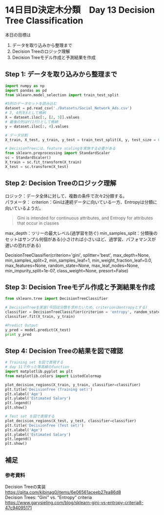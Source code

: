 # 14日目D決定木分類　Day 13 Decision Tree Classification

本日の目標は
1. データを取り込みから整理まで
2. Decision Treeのロジック理解
3. Decision Treeモデル作成と予測結果を作成

## Step 1: データを取り込みから整理まで
```python
import numpy as np
import pandas as pd
from sklearn.model_selection import train_test_split

#5列のデータセットを読み込む
dataset = pd.read_csv('./Datasets/Social_Network_Ads.csv')
# 3, 4列をXとして格納
X = dataset.iloc[:, [2, 3]].values
# 最後の列はY(1行)として格納
y = dataset.iloc[:, 4].values

# データ分割
X_train, X_test, y_train, y_test = train_test_split(X, y, test_size = 0.25, random_state = 0)

# DecisionTreeには、feature scalingを実施する必要がある
from sklearn.preprocessing import StandardScaler
sc = StandardScaler()
X_train = sc.fit_transform(X_train)
X_test = sc.transform(X_test)

```
## Step 2: Decision Treeのロジック理解
ロジック：データ全体に対して、複数の条件で次々2分類する。  
パラメータ：
criterion：Giniは連続データに向いている一方、Entropyは分類に向いているようだ。
> Gini is intended for continuous attributes, and Entropy for attributes that occur in classes

max_depth：ツリーの最大レベル(過学習を防ぐ)
min_samples_split：分類後のセットはサンプル何個がある(小さければ小さいほど、過学習、パフォマンスが遅いの恐れがある)

DecisionTreeClassifier(criterion='gini', splitter='best', max_depth=None,
min_samples_split=2, min_samples_leaf=1, min_weight_fraction_leaf=0.0,
max_features=None, random_state=None, max_leaf_nodes=None,
min_impurity_split=1e-07, class_weight=None, presort=False)

## Step 3: Decision Treeモデル作成と予測結果を作成
```python
from sklearn.tree import DecisionTreeClassifier

# DecisionTreeを実装(今回は分類を求めたいため、criterionはentropyとする)
classifier = DecisionTreeClassifier(criterion = 'entropy', random_state = 0)
classifier.fit(X_train, y_train)

#Predict Output
y_pred = model.predict(X_test)
print y_pred
```

## Step 4: Decision Treeの結果を図で確認

```python
# Training set を図で表現する
# day 11で作った等高線のfunction
import matplotlib.pyplot as plt
from matplotlib.colors import ListedColormap

plot_decision_regions(X_train, y_train, classifier=classifier)
plt.title('DecisionTree (Training set)')
plt.xlabel('Age')
plt.ylabel('Estimated Salary')
plt.legend()
plt.show()

# Test set を図で表現する
plot_decision_regions(X_test, y_test, classifier=classifier)
plt.title('DecisionTree (Test set)')
plt.xlabel('Age')
plt.ylabel('Estimated Salary')
plt.legend()
plt.show()
```

## 補足

### 参考資料
Decision Treeの実装 https://qiita.com/kibinag0/items/6e06561aceeb27ea86d8  
Decision Trees: “Gini” vs. “Entropy” criteria	https://www.garysieling.com/blog/sklearn-gini-vs-entropy-criteria8-47c94095171  
